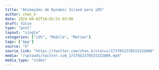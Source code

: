 ```yaml
---
title: "Animações de Dynamic Island para iOS"
author: chan_k
date: 2024-04-02T18:02:51-03:00
draft: false
type: "post"
layout: "single"
categories: ["iOS", "Mobile", "Motion"]
tags: ['App']
source: "X"
source_link: "https://twitter.com/chan_k/status/1737852370531532806"
media: "/uploads/twitter.com_1737852370531532806.mp4"
media_type: "video"
---
```


